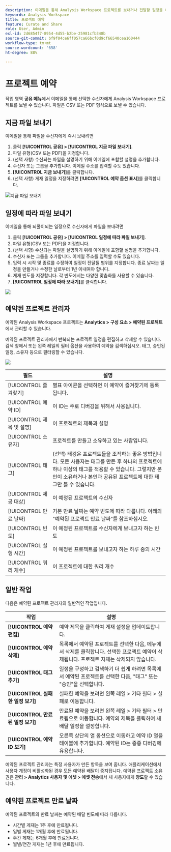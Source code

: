 ```yaml
---
description: 이메일을 통해 Analysis Workspace 프로젝트를 보내거나 전달할 일정을 예약합니다.
keywords: Analysis Workspace
title: 프로젝트 예약
feature: Curate and Share
role: User, Admin
exl-id: 2d6854f7-8954-4d55-b2be-25981cfb348b
source-git-commit: bf9f04ce6ff057ca66bcf0d9cf66540cea160444
workflow-type: tm+mt
source-wordcount: '658'
ht-degree: 88%

---
```


# 프로젝트 예약

작업 영역 **공유 메뉴**&#x200B;에서 이메일을 통해 선택한 수신자에게 Analysis Workspace 프로젝트를 보낼 수 있습니다. 파일은 CSV 또는 PDF 형식으로 보낼 수 있습니다.

## 지금 파일 보내기

이메일을 통해 파일을 수신자에게 즉시 보내려면

1. 클릭 **[!UICONTROL 공유] > [!UICONTROL 지금 파일 보내기]**.
1. 파일 유형(CSV 또는 PDF)을 지정합니다.
1. (선택 사항) 수신되는 파일을 설명하기 위해 이메일에 포함할 설명을 추가합니다.
1. 수신자 또는 그룹을 추가합니다. 이메일 주소를 입력할 수도 있습니다.
1. **[!UICONTROL 지금 보내기]**&#x200B;를 클릭합니다.
1. (선택 사항) 게재 일정을 지정하려면 **[!UICONTROL 예약 옵션 표시]**&#x200B;를 클릭합니다.

![지금 파일 보내기](assets/send-file-now.png)

## 일정에 따라 파일 보내기

이메일을 통해 되풀이되는 일정으로 수신자에게 파일을 보내려면

1. 클릭 **[!UICONTROL 공유] > [!UICONTROL 일정에 따라 파일 보내기]**.
1. 파일 유형(CSV 또는 PDF)을 지정합니다.
1. (선택 사항) 수신되는 파일을 설명하기 위해 이메일에 포함할 설명을 추가합니다.
1. 수신자 또는 그룹을 추가합니다. 이메일 주소를 입력할 수도 있습니다.
1. 입력 시 시작 및 종료를 수정하여 일정이 전달될 범위를 지정합니다. 종료 날짜는 일정을 만들거나 수정한 날로부터 1년 이내여야 합니다.
1. 게재 빈도를 지정합니다. 각 빈도에서는 다양한 맞춤화를 사용할 수 있습니다.
1. **[!UICONTROL 일정에 따라 보내기]**&#x200B;를 클릭합니다.

![](assets/send-on-schedule.png)

## 예약된 프로젝트 관리자

예약된 Analysis Workspace 프로젝트는 **Analytics > 구성 요소 > 예약된 프로젝트**&#x200B;에서 관리할 수 있습니다.

예약된 프로젝트 관리자에서 반복되는 프로젝트 일정을 편집하고 삭제할 수 있습니다. 검색 창에서 또는 왼쪽 레일의 필터 옵션을 사용하여 예약을 검색하십시오. 태그, 승인된 일정, 소유자 등으로 필터링할 수 있습니다.

![](assets/scheduled-project-manager2.png)

| 필드 | 설명 |
| --- | --- |
| [!UICONTROL 즐겨찾기] | 별표 아이콘을 선택하면 이 예약이 즐겨찾기에 등록됩니다. |
| [!UICONTROL 예약 ID] | 이 ID는 주로 디버깅을 위해서 사용됩니다. |
| [!UICONTROL 제목 및 설명] | 이 프로젝트의 제목과 설명 |
| [!UICONTROL 소유자] | 프로젝트를 만들고 소유하고 있는 사람입니다. |
| [!UICONTROL 태그] | (선택) 태깅은 프로젝트들을 조직하는 좋은 방법입니다. 모든 사용자는 태그를 만든 후 하나의 프로젝트에 하나 이상의 태그를 적용할 수 있습니다. 그렇지만 본인이 소유하거나 본인과 공유된 프로젝트에 대한 태그만 볼 수 있습니다. |
| [!UICONTROL 제공 대상] | 이 예정된 프로젝트의 수신자 |
| [!UICONTROL 만료 날짜] | 기본 만료 날짜는 예약 빈도에 따라 다릅니다. 아래의 &quot;예약된 프로젝트 만료 날짜&quot;를 참조하십시오. |
| [!UICONTROL 빈도] | 이 예정된 프로젝트를 수신자에게 보내고자 하는 빈도 |
| [!UICONTROL 실행 시간] | 이 예정된 프로젝트를 보내고자 하는 하루 중의 시간 |
| [!UICONTROL 쿼리 개수] | 이 프로젝트에 대한 쿼리 개수 |

## 일반 작업

다음은 예약된 프로젝트 관리자의 일반적인 작업입니다.

| 작업 | 설명 |
|---|---|
| **[!UICONTROL 예약 편집]** | 예약 제목을 클릭하여 게재 설정을 업데이트합니다. |
| **[!UICONTROL 예약 삭제]** | 목록에서 예약된 프로젝트를 선택한 다음, 메뉴에서 삭제를 클릭합니다. 선택한 프로젝트 예약이 삭제됩니다. 프로젝트 자체는 삭제되지 않습니다. |
| **[!UICONTROL 태그 추가]** | 일정을 구성하고 검색하기 더 쉽게 하려면 목록에서 예약된 프로젝트를 선택한 다음, &quot;태그&quot; 또는 &quot;승인&quot;을 선택합니다. |
| **[!UICONTROL 실패한 일정 보기]** | 실패한 예약을 보려면 왼쪽 레일 > 기타 필터 > 실패로 이동합니다. |
| **[!UICONTROL 만료된 일정 보기]** | 만료된 예약을 보려면 왼쪽 레일 > 기타 필터 > 만료됨으로 이동합니다. 예약의 제목을 클릭하여 새 배달 일정을 설정합니다. |
| **[!UICONTROL 예약 ID 보기]** | 오른쪽 상단의 열 옵션으로 이동하고 예약 ID 열을 테이블에 추가합니다. 예약된 ID는 종종 디버깅에 유용합니다. |

예약된 프로젝트 관리자는 특정 사용자가 만든 항목을 보여 줍니다. 애플리케이션에서 사용자 계정이 비활성화된 경우 모든 예약된 배달이 중지됩니다. 예약된 프로젝트 소유권은 **관리 > Analytics 사용자 및 에셋 > 에셋 전송**&#x200B;에서 새 사용자에게 **양도**&#x200B;할 수 있습니다.

## 예약된 프로젝트 만료 날짜

예약된 프로젝트의 만료 날짜는 예약된 배달 빈도에 따라 다릅니다.

* 시간별 게재는 1주 후에 만료됩니다.
* 일별 게재는 1개월 후에 만료됩니다.
* 주간 게재는 6개월 후에 만료됩니다.
* 월별/연간 게재는 1년 후에 만료됩니다.
